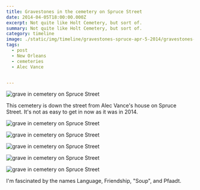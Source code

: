 ```yaml
---
title: Gravestones in the cemetery on Spruce Street
date: 2014-04-05T18:00:00.000Z
excerpt: Not quite like Holt Cemetery, but sort of.
summary: Not quite like Holt Cemetery, but sort of.
category: timeline
image: ./static/img/timeline/gravestones-spruce-apr-5-2014/gravestones-spruce-apr-5-2014-1.jpg
tags:
  - post 
  - New Orleans
  - cemeteries
  - Alec Vance


---
```


![grave in cemetery on Spruce Street](/static/img/timeline/gravestones-spruce-apr-5-2014/gravestones-spruce-apr-5-2014-1.jpg "grave in cemetery on Spruce Street")

This cemetery is down the street from Alec Vance's house on Spruce Street. It's not as easy to get in now as it was in 2014.

![grave in cemetery on Spruce Street](/static/img/timeline/gravestones-spruce-apr-5-2014/gravestones-spruce-apr-5-2014-2.jpg "grave in cemetery on Spruce Street")

![grave in cemetery on Spruce Street](/static/img/timeline/gravestones-spruce-apr-5-2014/gravestones-spruce-apr-5-2014-3.jpg "grave in cemetery on Spruce Street")

![grave in cemetery on Spruce Street](/static/img/timeline/gravestones-spruce-apr-5-2014/gravestones-spruce-apr-5-2014-4.jpg "grave in cemetery on Spruce Street")

![grave in cemetery on Spruce Street](/static/img/timeline/gravestones-spruce-apr-5-2014/gravestones-spruce-apr-5-2014-5.jpg "grave in cemetery on Spruce Street")

![grave in cemetery on Spruce Street](/static/img/timeline/gravestones-spruce-apr-5-2014/gravestones-spruce-apr-5-2014-6.jpg "grave in cemetery on Spruce Street")

I'm fascinated by the names Language, Friendship, "Soup", and Pfaadt.